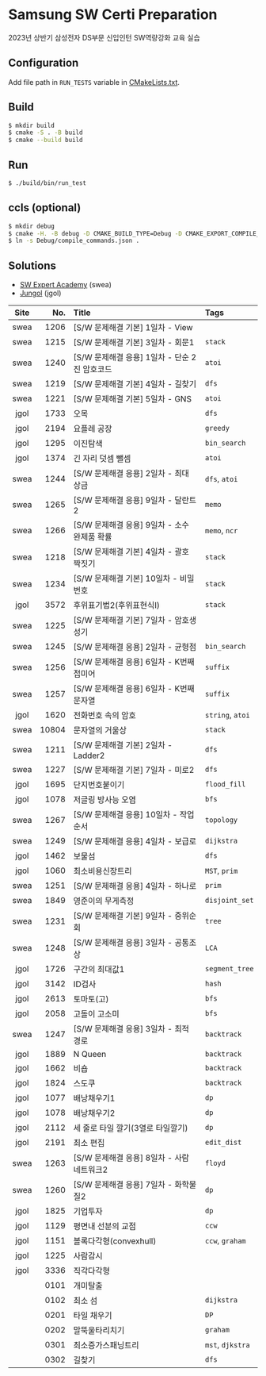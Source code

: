 # Samsung SW Certi Preparation

2023년 상반기 삼성전자 DS부문 신입인턴 SW역량강화 교육 실습

## Configuration

Add file path in `RUN_TESTS` variable in [CMakeLists.txt](./test/CMakeLists.txt).

## Build

```sh
$ mkdir build
$ cmake -S . -B build
$ cmake --build build
```

## Run

```sh
$ ./build/bin/run_test
```

## ccls (optional)

```sh
$ mkdir debug
$ cmake -H. -B debug -D CMAKE_BUILD_TYPE=Debug -D CMAKE_EXPORT_COMPILE_COMMANDS=YES
$ ln -s Debug/compile_commands.json .
```

## Solutions

* [SW Expert Academy](https://swexpertacademy.com/main/main.do) (swea)
* [Jungol](http://www.jungol.co.kr) (jgol)

| Site | No.   | Title | Tags |
|:----:| -----:|:----- |:-----|
| swea | 1206  | [S/W 문제해결 기본] 1일차 - View |  |
| swea | 1215  | [S/W 문제해결 기본] 3일차 - 회문1 | `stack` |
| swea | 1240  | [S/W 문제해결 응용] 1일차 - 단순 2진 암호코드 | `atoi` |
| swea | 1219  | [S/W 문제해결 기본] 4일차 - 길찾기 | `dfs` |
| swea | 1221  | [S/W 문제해결 기본] 5일차 - GNS | `atoi` |
| jgol | 1733  | 오목 | `dfs` |
| jgol | 2194  | 요플레 공장 | `greedy` |
| jgol | 1295  | 이진탐색 | `bin_search` |
| jgol | 1374  | 긴 자리 덧셈 뺄셈 | `atoi` |
| swea | 1244  | [S/W 문제해결 응용] 2일차 - 최대 상금 | `dfs`, `atoi` |
| swea | 1265  | [S/W 문제해결 응용] 9일차 - 달란트2 | `memo` |
| swea | 1266  | [S/W 문제해결 응용] 9일차 - 소수 완제품 확률 | `memo`, `ncr` |
| swea | 1218  | [S/W 문제해결 기본] 4일차 - 괄호 짝짓기 | `stack` |
| swea | 1234  | [S/W 문제해결 기본] 10일차 - 비밀번호 | `stack` |
| jgol | 3572  | 후위표기법2(후위표현식I) | `stack` |
| swea | 1225  | [S/W 문제해결 기본] 7일차 - 암호생성기 |  |
| swea | 1245  | [S/W 문제해결 응용] 2일차 - 균형점 | `bin_search` |
| swea | 1256  | [S/W 문제해결 응용] 6일차 - K번째 접미어 | `suffix` |
| swea | 1257  | [S/W 문제해결 응용] 6일차 - K번째 문자열 | `suffix` |
| jgol | 1620  | 전화번호 속의 암호 | `string`, `atoi` |
| swea | 10804 | 문자열의 거울상 | `stack` |
| swea | 1211  | [S/W 문제해결 기본] 2일차 - Ladder2 | `dfs` |
| swea | 1227  | [S/W 문제해결 기본] 7일차 - 미로2 | `dfs` |
| jgol | 1695  | 단지번호붙이기 | `flood_fill` |
| jgol | 1078  | 저글링 방사능 오염 | `bfs` |
| swea | 1267  | [S/W 문제해결 응용] 10일차 - 작업순서  | `topology` |
| swea | 1249  | [S/W 문제해결 응용] 4일차 - 보급로 | `dijkstra` |
| jgol | 1462  | 보물섬 | `dfs` |
| jgol | 1060  | 최소비용신장트리 | `MST`, `prim` |
| swea | 1251  | [S/W 문제해결 응용] 4일차 - 하나로 | `prim` |
| swea | 1849  | 영준이의 무게측정 | `disjoint_set` |
| swea | 1231  | [S/W 문제해결 기본] 9일차 - 중위순회 | `tree` |
| swea | 1248  | [S/W 문제해결 응용] 3일차 - 공통조상 | `LCA` |
| jgol | 1726  | 구간의 최대값1 | `segment_tree` |
| jgol | 3142  | ID검사 | `hash` |
| jgol | 2613  | 토마토(고) | `bfs` |
| jgol | 2058  | 고돌이 고소미 | `bfs` |
| swea | 1247  | [S/W 문제해결 응용] 3일차 - 최적 경로 | `backtrack` |
| jgol | 1889  | N Queen | `backtrack` |
| jgol | 1662  | 비숍 | `backtrack` |
| jgol | 1824  | 스도쿠 | `backtrack` |
| jgol | 1077  | 배낭채우기1 | `dp` |
| jgol | 1078  | 배낭채우기2 | `dp` |
| jgol | 2112  | 세 줄로 타일 깔기(3열로 타일깔기) | `dp` |
| jgol | 2191  | 최소 편집 | `edit_dist` |
| swea | 1263  | [S/W 문제해결 응용] 8일차 - 사람 네트워크2 | `floyd` |
| swea | 1260  | [S/W 문제해결 응용] 7일차 - 화학물질2 | `dp` |
| jgol | 1825  | 기업투자 | `dp` |
| jgol | 1129  | 평면내 선분의 교점 | `ccw` |
| jgol | 1151  | 볼록다각형(convexhull) | `ccw`, `graham` |
| jgol | 1225  | 사람감시 | |
| jgol | 3336  | 직각다각형 | |
|      | 0101  | 개미탈출 | |
|      | 0102  | 최소 섬 | `dijkstra` |
|      | 0201  | 타일 채우기 | `DP` |
|      | 0202  | 말뚝울타리치기 | `graham` |
|      | 0301  | 최소증가스패닝트리 | `mst`, `djkstra` |
|      | 0302  | 길찾기 | `dfs` |
